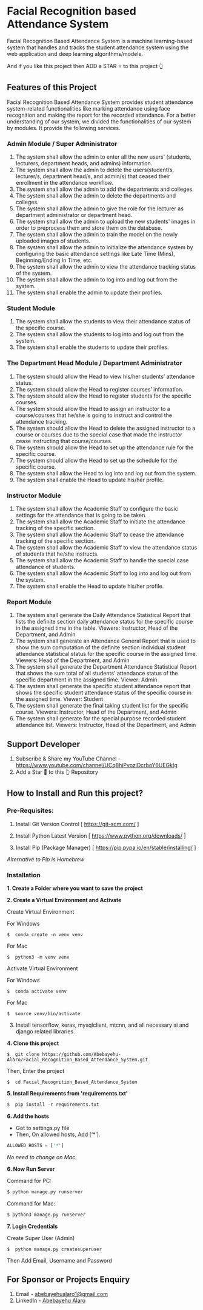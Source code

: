 # Facial Recognition based Attendance System
Facial Recognition Based Attendance System is a machine learning-based system that handles and 
tracks the student attendance system using the web application and deep learning 
algorithms/models.

And if you like this project then ADD a STAR ⭐️  to this project 👆

## Features of this Project

Facial Recognition Based Attendance System provides student attendance system-related functionalities 
like marking attendance using face recognition and making the report for the recorded 
attendance. For a better understanding of our system, we divided the functionalities of our 
system by modules. It provide the following services.
### Admin Module / Super Administrator
1. The system shall allow the admin to enter all the new users’ (students, lecturers, 
department heads, and admins) information. 
2. The system shall allow the admin to delete the users(student/s, lecturer/s, department 
head/s, and admin/s) that ceased their enrollment in the attendance workflow. 
3. The system shall allow the admin to add the departments and colleges.
4. The system shall allow the admin to delete the departments and colleges.
5. The system shall allow the admin to give the role for the lecturer as department 
administrator or department head.
6. The system shall allow the admin to upload the new students' images in order to 
preprocess them and store them on the database.
7. The system shall allow the admin to train the model on the newly uploaded images of 
students.
8. The system shall allow the admin to initialize the attendance system by configuring the 
basic attendance settings like Late Time (Mins), Beginning/Ending In Time, etc.
9. The system shall allow the admin to view the attendance tracking status of the system.
10. The system shall allow the admin to log into and log out from the system.
11. The system shall enable the admin to update their profiles.
### Student Module
1. The system shall allow the students to view their attendance status of the specific course.
2. The system shall allow the students to log into and log out from the system.
3. The system shall enable the students to update their profiles.
### The Department Head Module / Department Administrator
1. The system should allow the Head to view his/her students’ attendance status.
2. The system should allow the Head to register courses’ information.
3. The system should allow the Head to register students for the specific courses.
4. The system should allow the Head to assign an instructor to a course/courses that he/she 
is going to instruct and control the attendance tracking.
5. The system should allow the Head to delete the assigned instructor to a course or courses 
due to the special case that made the instructor cease instructing that course/courses.
6. The system should allow the Head to set up the attendance rule for the specific course.
7. The system should allow the Head to set up the schedule for the specific course.
8. The system shall allow the Head to log into and log out from the system.
9. The system shall enable the Head to update his/her profile.
### Instructor Module
1. The system shall allow the Academic Staff to configure the basic settings for the 
attendance that is going to be taken.
2. The system shall allow the Academic Staff to initiate the attendance tracking of the 
specific section.
3. The system shall allow the Academic Staff to cease the attendance tracking of the 
specific section.
4. The system shall allow the Academic Staff to view the attendance status of students that 
he/she instructs.
5. The system shall allow the Academic Staff to handle the special case attendance of 
students.
6. The system shall allow the Academic Staff to log into and log out from the system.
7. The system shall enable the Head to update his/her profile.
### Report Module
1. The system shall generate the Daily Attendance Statistical Report that lists the definite 
section daily attendance status for the specific course in the assigned time in the table.
Viewers: Instructor, Head of the Department, and Admin
2. The system shall generate an Attendance General Report that is used to show the sum 
computation of the definite section individual student attendance statistical status for the 
specific course in the assigned time.
Viewers: Head of the Department, and Admin
3. The system shall generate the Department Attendance Statistical Report that shows the 
sum total of all students' attendance status of the specific department in the assigned time.
Viewer: Admin
4. The system shall generate the specific student attendance report that shows the specific 
student attendance status of the specific course in the assigned time.
Viewer: Student
5. The system shall generate the final taking student list for the specific course.
Viewers: Instructor, Head of the Department, and Admin
6. The system shall generate for the special purpose recorded student attendance list.
Viewers: Instructor, Head of the Department, and Admin


## Support Developer
1. Subscribe & Share my YouTube Channel - https://www.youtube.com/channel/UCq8hiPvoziDcrboY6UEGkIg
2. Add a Star 🌟  to this 👆 Repository



## How to Install and Run this project?

### Pre-Requisites:
1. Install Git Version Control
[ https://git-scm.com/ ]

2. Install Python Latest Version
[ https://www.python.org/downloads/ ]

3. Install Pip (Package Manager)
[ https://pip.pypa.io/en/stable/installing/ ]

*Alternative to Pip is Homebrew*

### Installation
**1. Create a Folder where you want to save the project**

**2. Create a Virtual Environment and Activate**

Create Virtual Environment

For Windows
```
$  conda create -n venv venv
```
For Mac
```
$  python3 -m venv venv
```

Activate Virtual Environment

For Windows
```
$  conda activate venv
```

For Mac
```
$  source venv/bin/activate
```
3. Install tensorflow, keras, mysqlclient, mtcnn, and all necessary ai and django related libraries.

**4. Clone this project**
```
$  git clone https://github.com/Abebayehu-Alaro/Facial_Recognition_Based_Attendance_System.git
```

Then, Enter the project
```
$  cd Facial_Recognition_Based_Attendance_System
```

**5. Install Requirements from 'requirements.txt'**
```python
$  pip install -r requirements.txt
```

**6. Add the hosts**

- Got to settings.py file 
- Then, On allowed hosts, Add [‘*’]. 
```python
ALLOWED_HOSTS = ['*']
```
*No need to change on Mac.*


**6. Now Run Server**

Command for PC:
```python
$ python manage.py runserver
```

Command for Mac:
```python
$ python3 manage.py runserver
```

**7. Login Credentials**

Create Super User (Admin)
```
$  python manage.py createsuperuser
```
Then Add Email, Username and Password


## For Sponsor or Projects Enquiry
1. Email - abebayehualaro1@gmail.com
2. LinkedIn - [Abebayehu Alaro](https://www.linkedin.com/in/abebayehu-alaro/ "Abebayehu Alaro on LinkedIn")

